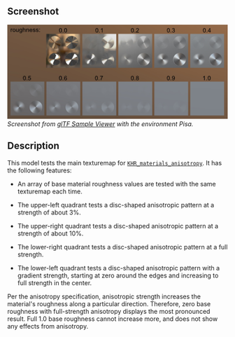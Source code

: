 ## Screenshot

![screenshot](screenshot/screenshot_Large.jpg)
_Screenshot from [glTF Sample Viewer](https://github.khronos.org/glTF-Sample-Viewer-Release/) with the environment Pisa._

## Description

This model tests the main texturemap for [`KHR_materials_anisotropy`](https://github.com/KhronosGroup/glTF/tree/main/extensions/2.0/Khronos/KHR_materials_anisotropy).  It has the following features:

- An array of base material roughness values are tested with the same texturemap each time.

- The upper-left quadrant tests a disc-shaped anisotropic pattern at a strength of about 3%.

- The upper-right quadrant tests a disc-shaped anisotropic pattern at a strength of about 10%.

- The lower-right quadrant tests a disc-shaped anisotropic pattern at a full strength.

- The lower-left quadrant tests a disc-shaped anisotropic pattern with a gradient strength, starting at zero around the edges and increasing to full strength in the center.

Per the anisotropy specification, anisotropic strength increases the material's roughness along a particular direction.  Therefore, zero base roughness with full-strength anisotropy displays the most pronounced result.  Full 1.0 base roughness cannot increase more, and does not show any effects from anisotropy.
